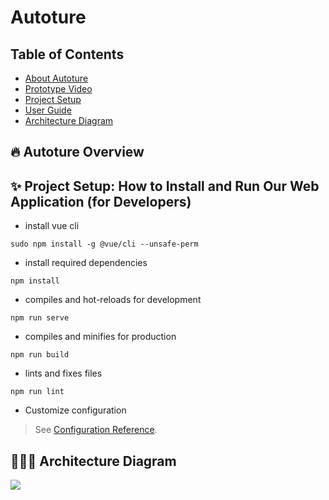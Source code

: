 # Autoture

## Table of Contents
* [About Autoture]()
* [Prototype Video]()
* [Project Setup]()
* [User Guide]()
* [Architecture Diagram]()

## 🔥 Autoture Overview

## ✨ Project Setup: How to Install and Run Our Web Application (for Developers)
* install vue cli
```
sudo npm install -g @vue/cli --unsafe-perm
```
* install required dependencies 

```
npm install
```

* compiles and hot-reloads for development
```
npm run serve
```

* compiles and minifies for production
```
npm run build
```

* lints and fixes files
```
npm run lint
```

* Customize configuration
> See [Configuration Reference](https://cli.vuejs.org/config/).

## 🧑🏻‍💻 Architecture Diagram
<img src="https://i.ibb.co/xsy1d81/Blank-diagram-GCP-horizontal-framework-7.png" align="left" >

